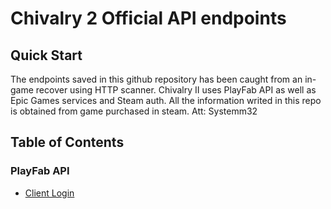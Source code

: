 # Chivalry 2 Official API endpoints
## Quick Start
The endpoints saved in this github repository has been caught from an in-game recover using HTTP scanner.
Chivalry II uses PlayFab API as well as Epic Games services and Steam auth.
All the information writed in this repo is obtained from game purchased in steam.
Att: Systemm32

## Table of Contents
### PlayFab API
- [Client Login](https://github.com/Systemm32/chivalry2-api)
